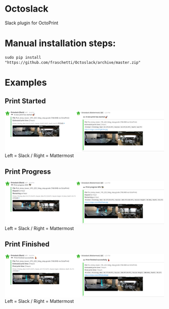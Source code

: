 # Octoslack
Slack plugin for OctoPrint


# Manual installation steps:

    sudo pip install "https://github.com/fraschetti/Octoslack/archive/master.zip"

# Examples

## Print Started
![Print started example](/screenshots/Octoslack-PrintStarted.png?raw=true)
Left = Slack  /  Right = Mattermost

## Print Progress
![Print progress example](/screenshots/Octoslack-PrintProgress.png?raw=true)
Left = Slack  /  Right = Mattermost

## Print Finished
![Print finished example](/screenshots/Octoslack-PrintFinished.png?raw=true)
Left = Slack  /  Right = Mattermost
